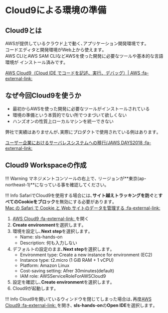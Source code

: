 # Cloud9による環境の準備

## Cloud9とは

AWSが提供しているクラウド上で動く､アプリケーション開発環境です｡  
コードエディタと開発環境がWeb上から使えます｡  
AWS CLIとAWS SAM CLIなどAWSを使った開発に必要なツールや基本的な言語環境が
インストール済みです｡  

<a href="https://aws.amazon.com/jp/cloud9/" target="_blank">AWS Cloud9（Cloud IDE でコードを記述、実行、デバッグ）\| AWS :fa-external-link: </a>	

## なぜ今回Cloud9を使うか

- 最初からAWSを使った開発に必要なツールがインストールされている
- 環境の準備という本質的でない所でつまづいて欲しくない
- ハンズオンの性質上ローカルマシンを統一できない

弊社で実績はありませんが､実際にプロダクトで使用されている例はあります｡  

<a href="https://speakerdeck.com/marumoto/jaws-days2018?slide=75" target="_blank">ユーザー企業におけるサーバレスシステムへの移行/JAWS DAYS2018 :fa-external-link: </a>	

## Cloud9 Workspaceの作成

!!! Warning
    マネジメントコンソールの右上で､
    リージョンが**東京(ap-northeast-1)**になっている事を確認してください｡

!!! Info
    SafariでCloud9を使用する場合には､**サイト越えトラッキングを防ぐ**と**すべてのCookieをブロック**を無効にする必要があります｡  
    <a href="https://support.apple.com/ja-jp/guide/safari/sfri11471/mac" target="_blank">Mac の Safari で Cookie と Web サイトのデータを管理する :fa-external-link: 
</a>

1. <a href="https://ap-northeast-1.console.aws.amazon.com/cloud9/home/product" target="_blank">AWS Cloud9 :fa-external-link: </a>を開く	
1. **Create environment**を選択します｡  
1. 環境を設定し､**Next step**を選択します｡  
    - Name: sls-hands-on
    - Description: 何も入力しない
1. デフォルトの設定のまま､**Next step**を選択します｡ 
    - Environment type: Create a new instance for environment (EC2)
    - Instance type: t2.micro (1 GiB RAM + 1 vCPU)
    - Platform: Amazon Linux
    - Cost-saving setting: Afrer 30minutes(default)
    - IAM role: AWSServiceRoleForAWSCloud9
1. 設定を確認し､**Create environment**を選択します｡
1. Cloud9が起動します｡  

!!! Info
    Cloud9を開いているウィンドウを閉じてしまった場合は､再度<a href="https://ap-northeast-1.console.aws.amazon.com/cloud9/home/product" target="_blank">AWS Cloud9 :fa-external-link: </a>を開き､
    **sls-hands-on**の**Open IDE**を選択します｡